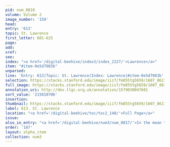 ```yaml
---
pid: num_0818
volume: Volume 2
image_number: '150'
head:
entry: '613'
topic: St. Lawrence
first_letter: 601-625
page:
add:
xref:
see:
index: "<a href='/digital-beehive/index3/index_2227/'>Lawrence</a>"
item: "#item-0e5d7083b"
unparsed:
line: 'Entry: 613|Topic: St. Lawrence|Index: Lawrence|#item-0e5d7083b'
selection: https://stacks.stanford.edu/image/iiif/fm855tg5659/1607_0617/929,706,2724,427/full/0/default.jpg
full_image: https://stacks.stanford.edu/image/iiif/fm855tg5659/1607_0617/full/full/0/default.jpg
annotation_uri: http://dev.llgc.org.uk/annotation/1579030047601
sort_value: '215010706'
insertion:
thumbnail: https://stacks.stanford.edu/image/iiif/fm855tg5659/1607_0617/929,706,600,180/250,/0/default.jpg
label: 613. St. Lawrence
location: "<a href='/digital-beehive/toc/toc2_140/'>Full Page</a>"
issue:
also_in_entry: "<a href='/digital-beehive/num3/num_0817/'>In the mean time</a>"
order: '187'
layout: alpha_item
collection: num3
---
```

